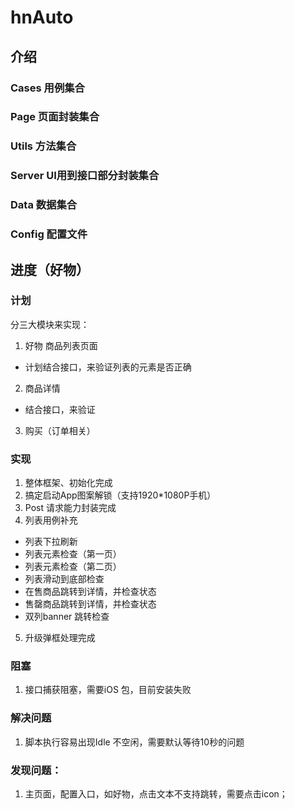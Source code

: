 # hnAuto

## 介绍

### Cases 用例集合

### Page 页面封装集合

### Utils 方法集合

### Server UI用到接口部分封装集合

### Data 数据集合

### Config 配置文件

## 进度（好物）

### 计划
分三大模块来实现：
1. 好物 商品列表页面
  - 计划结合接口，来验证列表的元素是否正确
2. 商品详情
  - 结合接口，来验证
3. 购买（订单相关）

### 实现
1. 整体框架、初始化完成
2. 搞定启动App图案解锁（支持1920*1080P手机）
3. Post 请求能力封装完成
4. 列表用例补充
 - 列表下拉刷新
 - 列表元素检查（第一页）
 - 列表元素检查（第二页）
 - 列表滑动到底部检查
 - 在售商品跳转到详情，并检查状态
 - 售罄商品跳转到详情，并检查状态
 - 双列banner 跳转检查
5. 升级弹框处理完成

### 阻塞
1. 接口捕获阻塞，需要iOS 包，目前安装失败

### 解决问题
1. 脚本执行容易出现Idle 不空闲，需要默认等待10秒的问题

### 发现问题：
1. 主页面，配置入口，如好物，点击文本不支持跳转，需要点击icon；

